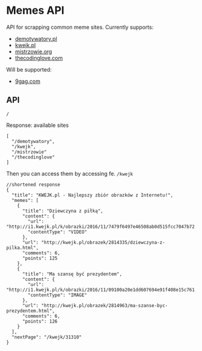 ﻿# Memes API
API for scrapping common meme sites.
Currently supports:
* [demotywatory.pl](http://demotywatory.pl)
* [kwejk.pl](http://kwejk.pl)
* [mistrzowie.org](http://mistrzowie.org)
* [thecodinglove.com](http://thecodinglove.com)

Will be supported:
* [9gag.com](http://9gag.com)

## API
`/`

Response: available sites
```
[
  "/demotywatory",
  "/kwejk",
  "/mistrzowie"
  "/thecodinglove"
]
```

Then you can access them by accessing fe. `/kwejk`
```
//shortened response
{
  "title": "KWEJK.pl - Najlepszy zbiór obrazków z Internetu!",
  "memes": [
    {
      "title": "Dziewczyna z piłką",
      "content": {
        "url": "http://i1.kwejk.pl/k/obrazki/2016/11/7479f6497e46508ab0d515fcc7047b72.mp4",
        "contentType": "VIDEO"
      },
      "url": "http://kwejk.pl/obrazek/2814335/dziewczyna-z-pilka.html",
      "comments": 6,
      "points": 125
    },
    {
      "title": "Ma szansę być prezydentem",
      "content": {
        "url": "http://i1.kwejk.pl/k/obrazki/2016/11/09100a20e1dd607694e91f408e15c761.jpg",
        "contentType": "IMAGE"
      },
      "url": "http://kwejk.pl/obrazek/2814963/ma-szanse-byc-prezydentem.html",
      "comments": 6,
      "points": 126
    }
  ],
  "nextPage": "/kwejk/31310"
}
```